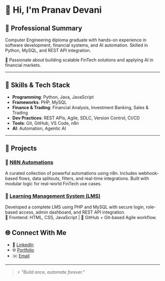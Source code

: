 # 👋 Hi, I'm Pranav Devani

## 💼 Professional Summary

Computer Engineering diploma graduate with hands-on experience in software development, financial systems, and AI automation. Skilled in Python, MySQL, and REST API integration.

🧠 Passionate about building scalable FinTech solutions and applying AI in financial markets.

---

## 🔧 Skills & Tech Stack

- **Programming**: Python, Java, JavaScript  
- **Frameworks**: PHP, MySQL  
- **Finance & Trading**: Financial Analysis, Investment Banking, Sales & Trading  
- **Dev Practices**: REST APIs, Agile, SDLC, Version Control, CI/CD  
- **Tools**: Git, GitHub, VS Code, n8n  
- **AI**: Automation, Agentic AI  

---

## 📂 Projects

### 🔹 [N8N Automations](https://github.com/Pranav-Fintech/N8N-Automations-)
A curated collection of powerful automations using n8n. Includes webhook-based flows, data splitouts, filters, and real-time integrations. Built with modular logic for real-world FinTech use cases.

### 🔹 [Learning Management System (LMS)](https://github.com/Pranav-Fintech/Learning-Management-System-LMS-)
Developed a complete LMS using PHP and MySQL with secure login, role-based access, admin dashboard, and REST API integration.  
🧰 Frontend: HTML, CSS, JavaScript | 🔗 GitHub + Git-based Agile workflow.

## 🌐 Connect With Me

- 🔗 [LinkedIn](www.linkedin.com/in/pranav-devani)
- 🌐 [Portfolio](https://ifmxyitn.manus.space/)
- ✉️ [Email](mailto:pranavdevani56@gmail.com)

---

>⚡ _"Build once, automate forever."_
